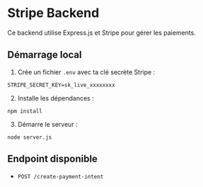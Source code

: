 
# Stripe Backend

Ce backend utilise Express.js et Stripe pour gérer les paiements.

## Démarrage local

1. Crée un fichier `.env` avec ta clé secrète Stripe :
```
STRIPE_SECRET_KEY=sk_live_xxxxxxxx
```

2. Installe les dépendances :
```
npm install
```

3. Démarre le serveur :
```
node server.js
```

## Endpoint disponible

- `POST /create-payment-intent`
